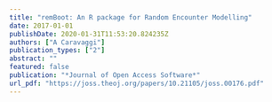 ```yaml
---
title: "remBoot: An R package for Random Encounter Modelling"
date: 2017-01-01
publishDate: 2020-01-31T11:53:20.824235Z
authors: ["A Caravaggi"]
publication_types: ["2"]
abstract: ""
featured: false
publication: "*Journal of Open Access Software*"
url_pdf: "https://joss.theoj.org/papers/10.21105/joss.00176.pdf"
---
```


